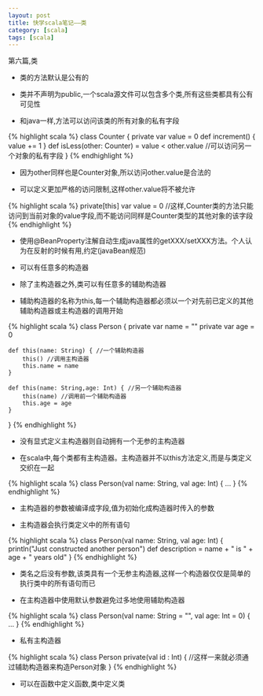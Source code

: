 ```yaml
---
layout: post
title: 快学scala笔记——类
category: [scala]
tags: [scala]
---
```


第六篇,类
<!--more-->

- 类的方法默认是公有的

- 类并不声明为public,一个scala源文件可以包含多个类,所有这些类都具有公有可见性

- 和java一样,方法可以访问该类的所有对象的私有字段

{% highlight scala %}
class Counter {
    private var value = 0
    def increment() {
        value += 1
    }
    def isLess(other: Counter) = value < other.value
    //可以访问另一个对象的私有字段
}
{% endhighlight %}

- 因为other同样也是Counter对象,所以访问other.value是合法的

- 可以定义更加严格的访问限制,这样other.value将不被允许

{% highlight scala %}
private[this] var value = 0
//这样,Counter类的方法只能访问到当前对象的value字段,而不能访问同样是Counter类型的其他对象的该字段
{% endhighlight %}

- 使用@BeanProperty注解自动生成java属性的getXXX/setXXX方法。个人认为在反射的时候有用,约定(javaBean规范)

- 可以有任意多的构造器

- 除了主构造器之外,类可以有任意多的辅助构造器

- 辅助构造器的名称为this,每一个辅助构造器都必须以一个对先前已定义的其他辅助构造器或主构造器的调用开始

{% highlight scala %}
class Person {
    private var name = ""
    private var age = 0

    def this(name: String) { //一个辅助构造器
        this() //调用主构造器
        this.name = name
    }

    def this(name: String,age: Int) { //另一个辅助构造器
        this(name) //调用前一个辅助构造器
        this.age = age
    }
}
{% endhighlight %}

- 没有显式定义主构造器则自动拥有一个无参的主构造器

- 在scala中,每个类都有主构造器。主构造器并不以this方法定义,而是与类定义交织在一起


{% highlight scala %}
class Person(val name: String, val age: Int) {
    ...
}
{% endhighlight %}

- 主构造器的参数被编译成字段,值为初始化成构造器时传入的参数

- 主构造器会执行类定义中的所有语句

{% highlight scala %}
class Person(val name: String, val age: Int) {
    println("Just constructed another person")
    def description = name + " is " + age + " years old"
}
{% endhighlight %}

- 类名之后没有参数,该类具有一个无参主构造器,这样一个构造器仅仅是简单的执行类中的所有语句而已

- 在主构造器中使用默认参数避免过多地使用辅助构造器

{% highlight scala %}
class Person(val name: String = "", val age: Int = 0) {
    ...
}
{% endhighlight %}

- 私有主构造器

{% highlight scala %}
class Person private(val id : Int) {
    //这样一来就必须通过辅助构造器来构造Person对象
}
{% endhighlight %}

- 可以在函数中定义函数,类中定义类



